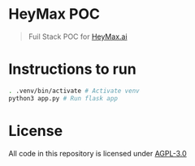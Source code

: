 # HeyMax POC
> Fuil Stack POC for [HeyMax.ai](https://heymax.ai/)

# Instructions to run

```sh
. .venv/bin/activate # Activate venv
python3 app.py # Run flask app
```

# License
All code in this repository is licensed under [AGPL-3.0](https://github.com/12458/heymaxx-POC/blob/master/LICENSE)
